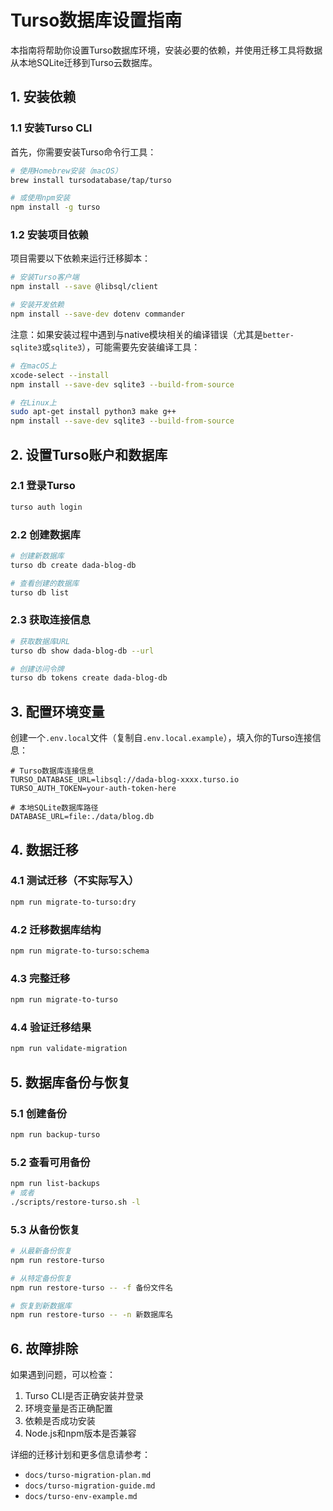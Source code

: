 # Turso数据库设置指南

本指南将帮助你设置Turso数据库环境，安装必要的依赖，并使用迁移工具将数据从本地SQLite迁移到Turso云数据库。

## 1. 安装依赖

### 1.1 安装Turso CLI

首先，你需要安装Turso命令行工具：

```bash
# 使用Homebrew安装（macOS）
brew install tursodatabase/tap/turso

# 或使用npm安装
npm install -g turso
```

### 1.2 安装项目依赖

项目需要以下依赖来运行迁移脚本：

```bash
# 安装Turso客户端
npm install --save @libsql/client

# 安装开发依赖
npm install --save-dev dotenv commander
```

注意：如果安装过程中遇到与native模块相关的编译错误（尤其是`better-sqlite3`或`sqlite3`），可能需要先安装编译工具：

```bash
# 在macOS上
xcode-select --install
npm install --save-dev sqlite3 --build-from-source

# 在Linux上
sudo apt-get install python3 make g++
npm install --save-dev sqlite3 --build-from-source
```

## 2. 设置Turso账户和数据库

### 2.1 登录Turso

```bash
turso auth login
```

### 2.2 创建数据库

```bash
# 创建新数据库
turso db create dada-blog-db

# 查看创建的数据库
turso db list
```

### 2.3 获取连接信息

```bash
# 获取数据库URL
turso db show dada-blog-db --url

# 创建访问令牌
turso db tokens create dada-blog-db
```

## 3. 配置环境变量

创建一个`.env.local`文件（复制自`.env.local.example`），填入你的Turso连接信息：

```
# Turso数据库连接信息
TURSO_DATABASE_URL=libsql://dada-blog-xxxx.turso.io
TURSO_AUTH_TOKEN=your-auth-token-here

# 本地SQLite数据库路径
DATABASE_URL=file:./data/blog.db
```

## 4. 数据迁移

### 4.1 测试迁移（不实际写入）

```bash
npm run migrate-to-turso:dry
```

### 4.2 迁移数据库结构

```bash
npm run migrate-to-turso:schema
```

### 4.3 完整迁移

```bash
npm run migrate-to-turso
```

### 4.4 验证迁移结果

```bash
npm run validate-migration
```

## 5. 数据库备份与恢复

### 5.1 创建备份

```bash
npm run backup-turso
```

### 5.2 查看可用备份

```bash
npm run list-backups
# 或者
./scripts/restore-turso.sh -l
```

### 5.3 从备份恢复

```bash
# 从最新备份恢复
npm run restore-turso

# 从特定备份恢复
npm run restore-turso -- -f 备份文件名

# 恢复到新数据库
npm run restore-turso -- -n 新数据库名
```

## 6. 故障排除

如果遇到问题，可以检查：

1. Turso CLI是否正确安装并登录
2. 环境变量是否正确配置
3. 依赖是否成功安装
4. Node.js和npm版本是否兼容

详细的迁移计划和更多信息请参考：
- `docs/turso-migration-plan.md`
- `docs/turso-migration-guide.md`
- `docs/turso-env-example.md` 